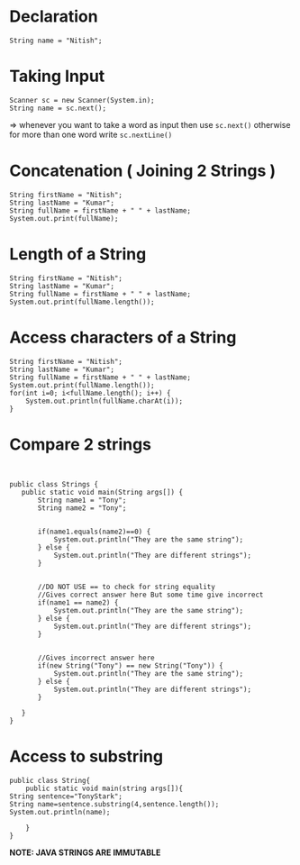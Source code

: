 # Declaration
```
String name = "Nitish";
```

# Taking Input
```
Scanner sc = new Scanner(System.in);
String name = sc.next();
```
=> whenever you want to take a word as input then use `sc.next()` otherwise for more than one word write `sc.nextLine()`

# Concatenation ( Joining 2 Strings )
```
String firstName = "Nitish";
String lastName = "Kumar";
String fullName = firstName + " " + lastName;
System.out.print(fullName);
```

# Length of a String
```
String firstName = "Nitish";
String lastName = "Kumar";
String fullName = firstName + " " + lastName;
System.out.print(fullName.length());
```

# Access characters of a String
```
String firstName = "Nitish";
String lastName = "Kumar";
String fullName = firstName + " " + lastName;
System.out.print(fullName.length());
for(int i=0; i<fullName.length(); i++) {
    System.out.println(fullName.charAt(i));
}
```

# Compare 2 strings
```


public class Strings {
   public static void main(String args[]) {
       String name1 = "Tony";
       String name2 = "Tony";


       if(name1.equals(name2)==0) {
           System.out.println("They are the same string");
       } else {
           System.out.println("They are different strings");
       }


       //DO NOT USE == to check for string equality
       //Gives correct answer here But some time give incorrect
       if(name1 == name2) {
           System.out.println("They are the same string");
       } else {
           System.out.println("They are different strings");
       }


       //Gives incorrect answer here
       if(new String("Tony") == new String("Tony")) {
           System.out.println("They are the same string");
       } else {
           System.out.println("They are different strings");
       }
      
   }
}
```

# Access to substring
```
public class String{
    public static void main(string args[]){
String sentence="TonyStark";
String name=sentence.substring(4,sentence.length());
System.out.println(name);

    }
}
```




**NOTE: JAVA STRINGS ARE IMMUTABLE**